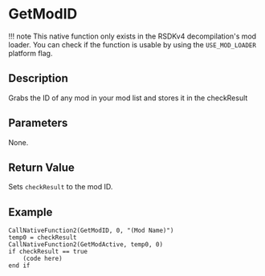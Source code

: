 # GetModID

!!! note
    This native function only exists in the RSDKv4 decompilation's mod loader. You can check if the function is usable by using the `USE_MOD_LOADER` platform flag.

## Description
Grabs the ID of any mod in your mod list and stores it in the checkResult

## Parameters
None.

## Return Value
Sets `checkResult` to the mod ID.

## Example
```
CallNativeFunction2(GetModID, 0, "(Mod Name)")
temp0 = checkResult
CallNativeFunction2(GetModActive, temp0, 0)
if checkResult == true
    (code here)
end if
```